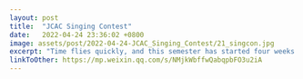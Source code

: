 ```yaml
---
layout: post
title:  "JCAC Singing Contest"
date:   2022-04-24 23:36:02 +0800
image: assets/post/2022-04-24-JCAC_Singing_Contest/21_singcon.jpg
excerpt: "Time flies quickly, and this semester has started four weeks in a blink of an eye. We finally could participate in the long-awaited sing con."
linkToOther: https://mp.weixin.qq.com/s/NMjkWbffwQabqpbFO3u2iA
---
```


